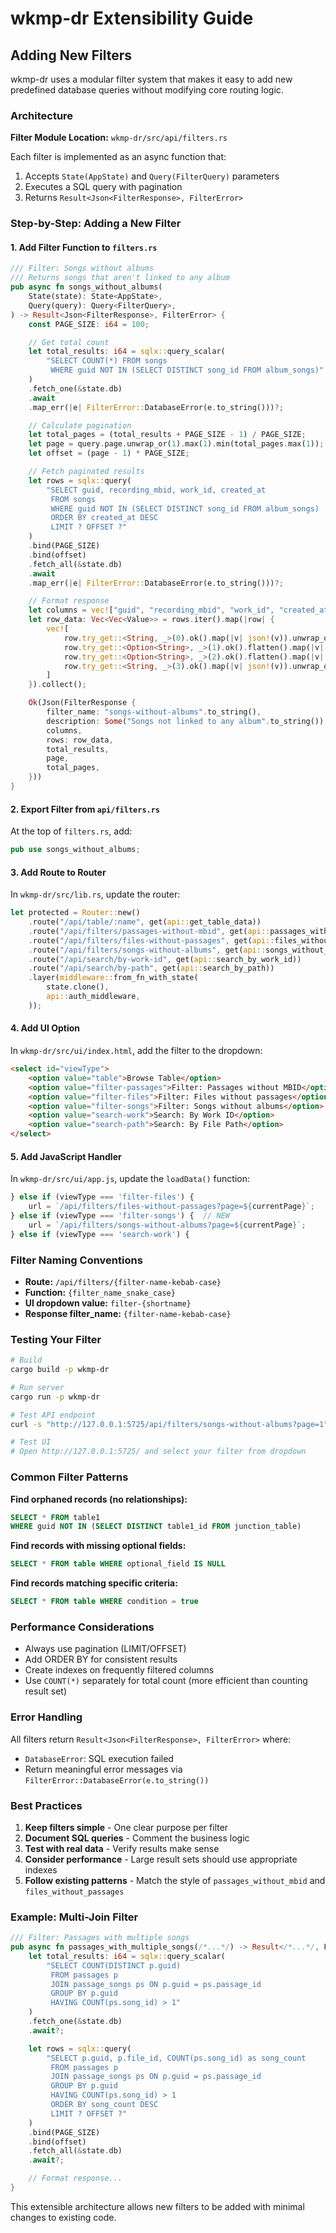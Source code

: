 # wkmp-dr Extensibility Guide

## Adding New Filters

wkmp-dr uses a modular filter system that makes it easy to add new predefined database queries without modifying core routing logic.

### Architecture

**Filter Module Location:** `wkmp-dr/src/api/filters.rs`

Each filter is implemented as an async function that:
1. Accepts `State(AppState)` and `Query(FilterQuery)` parameters
2. Executes a SQL query with pagination
3. Returns `Result<Json<FilterResponse>, FilterError>`

### Step-by-Step: Adding a New Filter

#### 1. Add Filter Function to `filters.rs`

```rust
/// Filter: Songs without albums
/// Returns songs that aren't linked to any album
pub async fn songs_without_albums(
    State(state): State<AppState>,
    Query(query): Query<FilterQuery>,
) -> Result<Json<FilterResponse>, FilterError> {
    const PAGE_SIZE: i64 = 100;

    // Get total count
    let total_results: i64 = sqlx::query_scalar(
        "SELECT COUNT(*) FROM songs
         WHERE guid NOT IN (SELECT DISTINCT song_id FROM album_songs)"
    )
    .fetch_one(&state.db)
    .await
    .map_err(|e| FilterError::DatabaseError(e.to_string()))?;

    // Calculate pagination
    let total_pages = (total_results + PAGE_SIZE - 1) / PAGE_SIZE;
    let page = query.page.unwrap_or(1).max(1).min(total_pages.max(1));
    let offset = (page - 1) * PAGE_SIZE;

    // Fetch paginated results
    let rows = sqlx::query(
        "SELECT guid, recording_mbid, work_id, created_at
         FROM songs
         WHERE guid NOT IN (SELECT DISTINCT song_id FROM album_songs)
         ORDER BY created_at DESC
         LIMIT ? OFFSET ?"
    )
    .bind(PAGE_SIZE)
    .bind(offset)
    .fetch_all(&state.db)
    .await
    .map_err(|e| FilterError::DatabaseError(e.to_string()))?;

    // Format response
    let columns = vec!["guid", "recording_mbid", "work_id", "created_at"];
    let row_data: Vec<Vec<Value>> = rows.iter().map(|row| {
        vec![
            row.try_get::<String, _>(0).ok().map(|v| json!(v)).unwrap_or(Value::Null),
            row.try_get::<Option<String>, _>(1).ok().flatten().map(|v| json!(v)).unwrap_or(Value::Null),
            row.try_get::<Option<String>, _>(2).ok().flatten().map(|v| json!(v)).unwrap_or(Value::Null),
            row.try_get::<String, _>(3).ok().map(|v| json!(v)).unwrap_or(Value::Null),
        ]
    }).collect();

    Ok(Json(FilterResponse {
        filter_name: "songs-without-albums".to_string(),
        description: Some("Songs not linked to any album".to_string()),
        columns,
        rows: row_data,
        total_results,
        page,
        total_pages,
    }))
}
```

#### 2. Export Filter from `api/filters.rs`

At the top of `filters.rs`, add:
```rust
pub use songs_without_albums;
```

#### 3. Add Route to Router

In `wkmp-dr/src/lib.rs`, update the router:

```rust
let protected = Router::new()
    .route("/api/table/:name", get(api::get_table_data))
    .route("/api/filters/passages-without-mbid", get(api::passages_without_mbid))
    .route("/api/filters/files-without-passages", get(api::files_without_passages))
    .route("/api/filters/songs-without-albums", get(api::songs_without_albums))  // NEW
    .route("/api/search/by-work-id", get(api::search_by_work_id))
    .route("/api/search/by-path", get(api::search_by_path))
    .layer(middleware::from_fn_with_state(
        state.clone(),
        api::auth_middleware,
    ));
```

#### 4. Add UI Option

In `wkmp-dr/src/ui/index.html`, add the filter to the dropdown:

```html
<select id="viewType">
    <option value="table">Browse Table</option>
    <option value="filter-passages">Filter: Passages without MBID</option>
    <option value="filter-files">Filter: Files without passages</option>
    <option value="filter-songs">Filter: Songs without albums</option>  <!-- NEW -->
    <option value="search-work">Search: By Work ID</option>
    <option value="search-path">Search: By File Path</option>
</select>
```

#### 5. Add JavaScript Handler

In `wkmp-dr/src/ui/app.js`, update the `loadData()` function:

```javascript
} else if (viewType === 'filter-files') {
    url = `/api/filters/files-without-passages?page=${currentPage}`;
} else if (viewType === 'filter-songs') {  // NEW
    url = `/api/filters/songs-without-albums?page=${currentPage}`;
} else if (viewType === 'search-work') {
```

### Filter Naming Conventions

- **Route:** `/api/filters/{filter-name-kebab-case}`
- **Function:** `{filter_name_snake_case}`
- **UI dropdown value:** `filter-{shortname}`
- **Response filter_name:** `{filter-name-kebab-case}`

### Testing Your Filter

```bash
# Build
cargo build -p wkmp-dr

# Run server
cargo run -p wkmp-dr

# Test API endpoint
curl -s "http://127.0.0.1:5725/api/filters/songs-without-albums?page=1" | jq

# Test UI
# Open http://127.0.0.1:5725/ and select your filter from dropdown
```

### Common Filter Patterns

**Find orphaned records (no relationships):**
```sql
SELECT * FROM table1
WHERE guid NOT IN (SELECT DISTINCT table1_id FROM junction_table)
```

**Find records with missing optional fields:**
```sql
SELECT * FROM table WHERE optional_field IS NULL
```

**Find records matching specific criteria:**
```sql
SELECT * FROM table WHERE condition = true
```

### Performance Considerations

- Always use pagination (LIMIT/OFFSET)
- Add ORDER BY for consistent results
- Create indexes on frequently filtered columns
- Use `COUNT(*)` separately for total count (more efficient than counting result set)

### Error Handling

All filters return `Result<Json<FilterResponse>, FilterError>` where:
- `DatabaseError`: SQL execution failed
- Return meaningful error messages via `FilterError::DatabaseError(e.to_string())`

### Best Practices

1. **Keep filters simple** - One clear purpose per filter
2. **Document SQL queries** - Comment the business logic
3. **Test with real data** - Verify results make sense
4. **Consider performance** - Large result sets should use appropriate indexes
5. **Follow existing patterns** - Match the style of `passages_without_mbid` and `files_without_passages`

### Example: Multi-Join Filter

```rust
/// Filter: Passages with multiple songs
pub async fn passages_with_multiple_songs(/*...*/) -> Result</*...*/, FilterError> {
    let total_results: i64 = sqlx::query_scalar(
        "SELECT COUNT(DISTINCT p.guid)
         FROM passages p
         JOIN passage_songs ps ON p.guid = ps.passage_id
         GROUP BY p.guid
         HAVING COUNT(ps.song_id) > 1"
    )
    .fetch_one(&state.db)
    .await?;

    let rows = sqlx::query(
        "SELECT p.guid, p.file_id, COUNT(ps.song_id) as song_count
         FROM passages p
         JOIN passage_songs ps ON p.guid = ps.passage_id
         GROUP BY p.guid
         HAVING COUNT(ps.song_id) > 1
         ORDER BY song_count DESC
         LIMIT ? OFFSET ?"
    )
    .bind(PAGE_SIZE)
    .bind(offset)
    .fetch_all(&state.db)
    .await?;

    // Format response...
}
```

This extensible architecture allows new filters to be added with minimal changes to existing code.
